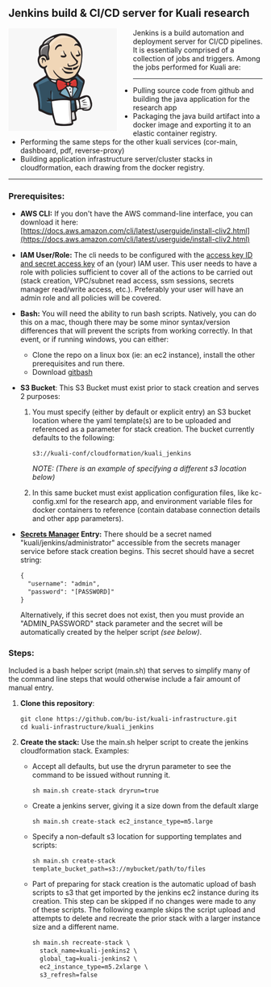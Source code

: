 ## Jenkins build & CI/CD server for Kuali research

<img align="left" src="jenkins1.png" alt="jenkins1" style="margin-right:30px;" />Jenkins is a build automation and deployment server for CI/CD pipelines. It is essentially comprised of a collection of jobs and triggers. Among the jobs performed for Kuali are:

------

- Pulling source code from github and building the java application for the research app
- Packaging the java build artifact into a docker image and exporting it to an elastic container registry.
- Performing the same steps for the other kuali services (cor-main, dashboard, pdf, reverse-proxy)
- Building application infrastructure server/cluster stacks in cloudformation, each drawing from the docker registry.

------

### Prerequisites:

- **AWS CLI:** 
  If you don't have the AWS command-line interface, you can download it here:
  [https://docs.aws.amazon.com/cli/latest/userguide/install-cliv2.html](https://docs.aws.amazon.com/cli/latest/userguide/install-cliv2.html)
  
- **IAM User/Role:**
  The cli needs to be configured with the [access key ID and secret access key](https://docs.aws.amazon.com/general/latest/gr/aws-sec-cred-types.html#access-keys-and-secret-access-keys) of an (your) IAM user. This user needs to have a role with policies sufficient to cover all of the actions to be carried out (stack creation, VPC/subnet read access, ssm sessions, secrets manager read/write access, etc.). Preferably your user will have an admin role and all policies will be covered.
  
- **Bash:**
  You will need the ability to run bash scripts. Natively, you can do this on a mac, though there may be some minor syntax/version differences that will prevent the scripts from working correctly. In that event, or if running windows, you can either:
  - Clone the repo on a linux box (ie: an ec2 instance), install the other prerequisites and run there.
  - Download [gitbash](https://git-scm.com/downloads)
  
- **S3 Bucket**:
  This S3 Bucket must exist prior to stack creation and serves 2 purposes:
  
  1. You must specify (either by default or explicit entry) an S3 bucket location where the yaml template(s) are to be uploaded and referenced as a parameter for stack creation. The bucket currently defaults to the following:
  
     ```
     s3://kuali-conf/cloudformation/kuali_jenkins
     ```
  
     *NOTE: (There is an example of specifying a different s3 location below)*
  
  2. In this same bucket must exist application configuration files, like kc-config.xml for the research app, and environment variable files for docker containers to reference (contain database connection details and other app parameters).
  
- **[Secrets Manager](https://docs.aws.amazon.com/secretsmanager/latest/userguide/intro.html) Entry:**
  There should be a secret named "kuali/jenkins/administrator" accessible from the secrets manager service before stack creation begins.
  This secret should have a secret string:

  ```
  {
    "username": "admin",
    "password": "[PASSWORD]"
  }
  ```

  Alternatively, if this secret does not exist, then you must provide an "ADMIN_PASSWORD" stack parameter and the secret will be automatically created by the helper script *(see below)*.

### Steps:

Included is a bash helper script (main.sh) that serves to simplify many of the command line steps that would otherwise include a fair amount of manual entry. 

1. **Clone this repository**:

   ```
   git clone https://github.com/bu-ist/kuali-infrastructure.git
   cd kuali-infrastructure/kuali_jenkins
   ```

2. **Create the stack:**
   Use the main.sh helper script to create the jenkins cloudformation stack.
   Examples:

   - Accept all defaults, but use the dryrun parameter to see the command to be issued without running it.

     ```
     sh main.sh create-stack dryrun=true
     ```

   - Create a jenkins server, giving it a size down from the default xlarge

     ```
     sh main.sh create-stack ec2_instance_type=m5.large
     ```

   - Specify a non-default s3 location for supporting templates and scripts:

     ```
     sh main.sh create-stack template_bucket_path=s3://mybucket/path/to/files
     ```

   - Part of preparing for stack creation is the automatic upload of bash scripts to s3 that get imported by the jenkins ec2 instance during its creation. This step can be skipped if no changes were made to any of these scripts. The following example skips the script upload and attempts to delete and recreate the prior stack with a larger instance size and a different name.

     ```
     sh main.sh recreate-stack \
       stack_name=kuali-jenkins2 \
       global_tag=kuali-jenkins2 \
       ec2_instance_type=m5.2xlarge \
       s3_refresh=false
     ```

     
